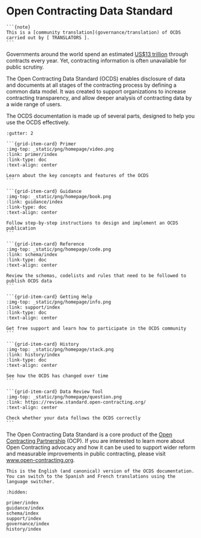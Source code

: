 # Open Contracting Data Standard

````{ifconfig} language and language not in ('en', 'es', 'fr')
```{note}
This is a [community translation](governance/translation) of OCDS carried out by [ TRANSLATORS ].
```
````

Governments around the world spend an estimated [US$13 trillion](https://www.open-contracting.org/what-is-open-contracting/global-procurement-spend/) through contracts every year. Yet, contracting information is often unavailable for public scrutiny.

The Open Contracting Data Standard (OCDS) enables disclosure of data and documents at all stages of the contracting process by defining a common data model. It was created to support organizations to increase contracting transparency, and allow deeper analysis of contracting data by a wide range of users.

The OCDS documentation is made up of several parts, designed to help you use the OCDS effectively.

````{grid} 1 2 2 3
:gutter: 2

```{grid-item-card} Primer
:img-top: _static/png/homepage/video.png
:link: primer/index
:link-type: doc
:text-align: center

Learn about the key concepts and features of the OCDS
```

```{grid-item-card} Guidance
:img-top: _static/png/homepage/book.png
:link: guidance/index
:link-type: doc
:text-align: center

Follow step-by-step instructions to design and implement an OCDS publication
```

```{grid-item-card} Reference
:img-top: _static/png/homepage/code.png
:link: schema/index
:link-type: doc
:text-align: center

Review the schemas, codelists and rules that need to be followed to publish OCDS data
```

```{grid-item-card} Getting Help
:img-top: _static/png/homepage/info.png
:link: support/index
:link-type: doc
:text-align: center

Get free support and learn how to participate in the OCDS community
```

```{grid-item-card} History
:img-top: _static/png/homepage/stack.png
:link: history/index
:link-type: doc
:text-align: center

See how the OCDS has changed over time
```

```{grid-item-card} Data Review Tool
:img-top: _static/png/homepage/question.png
:link: https://review.standard.open-contracting.org/
:text-align: center

Check whether your data follows the OCDS correctly
```

````

The Open Contracting Data Standard is a core product of the [Open Contracting Partnership](https://www.open-contracting.org/) (OCP). If you are interested to learn more about Open Contracting advocacy and how it can be used to support wider reform and measurable improvements in public contracting, please visit www.open-contracting.org.

```{note}
This is the English (and canonical) version of the OCDS documentation. You can switch to the Spanish and French translations using the language switcher.
```

```{toctree}
:hidden:

primer/index
guidance/index
schema/index
support/index
governance/index
history/index
```
